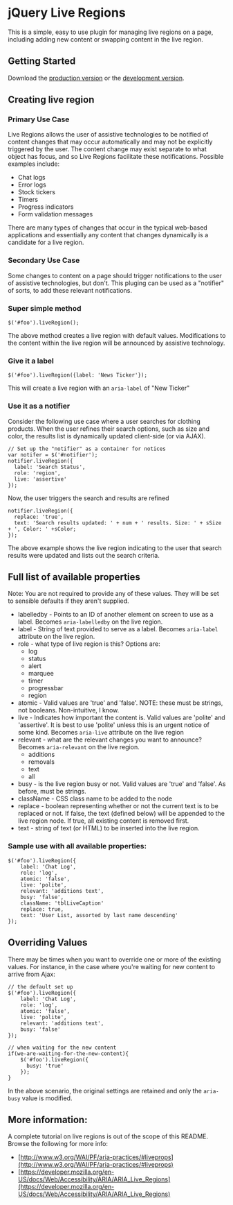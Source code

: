 # jQuery Live Regions

This is a simple, easy to use plugin for managing live regions on a page, including adding new content or swapping content in the live region.

## Getting Started

Download the [production version][min] or the [development version][max].

[min]: https://raw.github.com/karlgroves/jquery-live-regions/master/dist/liveRegion.min.js
[max]: https://raw.github.com/karlgroves/jquery-live-regions/master/dist/liveRegion.js

## Creating live region

### Primary Use Case

Live Regions allows the user of assistive technologies to be notified of content changes that may occur automatically and may not be explicitly triggered by the user. The content change may exist separate to what object has focus, and so Live Regions facilitate these notifications. Possible examples include:

* Chat logs
* Error logs
* Stock tickers
* Timers
* Progress indicators
* Form validation messages

There are many types of changes that occur in the typical web-based applications and essentially any content that changes dynamically is a candidate for a live region.

### Secondary Use Case

Some changes to content on a page should trigger notifications to the user of assistive technologies, but don't. This pluging can be used as a "notifier" of sorts, to add these relevant notifications.

### Super simple method

``` 
$('#foo').liveRegion();
```

The above method creates a live region with default values. Modifications to the content within the live region will be announced by assistive technology.

### Give it a label

```$('#foo').liveRegion({label: 'News Ticker'});```

This will create a live region with an `aria-label` of "New Ticker"

### Use it as a notifier
Consider the following use case where a user searches for clothing products. When the user refines their search options, such as size and color, the results list is dynamically updated client-side (or via AJAX).

```
// Set up the "notifier" as a container for notices
var notifer = $('#notifier');
notifier.liveRegion({
  label: 'Search Status',
  role: 'region', 
  live: 'assertive'
});
```
Now, the user triggers the search and results are refined
```
notifier.liveRegion({
  replace: 'true',
  text: 'Search results updated: ' + num + ' results. Size: ' + sSize + ', Color: ' +sColor;
});
```
The above example shows the live region indicating to the user that search results were updated and lists out the search criteria.


## Full list of available properties

Note: You are not required to provide any of these values. They will be set to sensible defaults if they aren't supplied.

* labelledby - Points to an ID of another element on screen to use as a label. Becomes `aria-labelledby` on the live region.
* label - String of text provided to serve as a label. Becomes `aria-label` attribute on the live region.
* role - what type of live region is this? Options are:
  * log
  * status
  * alert
  * marquee
  * timer
  * progressbar
  * region
* atomic - Valid values are 'true' and 'false'. NOTE: these must be strings, not booleans. Non-intuitive, I know.
* live - Indicates how important the content is. Valid values are 'polite' and 'assertive'. It is best to use 'polite' unless this is an urgent notice of some kind. Becomes `aria-live` attribute on the live region
* relevant - what are the relevant changes you want to announce? Becomes `aria-relevant` on the live region.
  * additions
  * removals
  * text
  * all
* busy - is the live region busy or not. Valid values are 'true' and 'false'. As before, must be strings.
* className - CSS class name to be added to the node
* replace - boolean representing whether or not the current text is to be replaced or not. If false, the text (defined below) will be appended to the live region node. If true, all existing content is removed first.
* text - string of text (or HTML) to be inserted into the live region. 

### Sample use with all available properties:

```
$('#foo').liveRegion({
    label: 'Chat Log',
    role: 'log',
    atomic: 'false',
    live: 'polite',
    relevant: 'additions text',
    busy: 'false',
    className: 'tblLiveCaption'
    replace: true,
    text: 'User List, assorted by last name descending'
});
```

## Overriding Values

There may be times when you want to override one or more of the existing values.  For instance, in the case where you're waiting for new content to arrive from Ajax:

```
// the default set up
$('#foo').liveRegion({
    label: 'Chat Log',
    role: 'log',
    atomic: 'false',
    live: 'polite',
    relevant: 'additions text',
    busy: 'false'
});

// when waiting for the new content
if(we-are-waiting-for-the-new-content){
	$('#foo').liveRegion({ 
	  busy: 'true'
	});
}
```

In the above scenario, the original settings are retained and only the `aria-busy` value is modified.


## More information:

A complete tutorial on live regions is out of the scope of this README.  Browse the following for more info:

* [http://www.w3.org/WAI/PF/aria-practices/#liveprops](http://www.w3.org/WAI/PF/aria-practices/#liveprops)
* [https://developer.mozilla.org/en-US/docs/Web/Accessibility/ARIA/ARIA_Live_Regions](https://developer.mozilla.org/en-US/docs/Web/Accessibility/ARIA/ARIA_Live_Regions)

